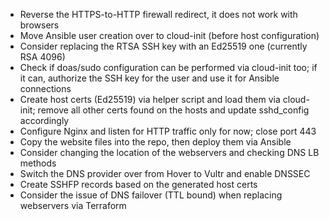 - Reverse the HTTPS-to-HTTP firewall redirect, it does not work with browsers
- Move Ansible user creation over to cloud-init (before host configuration)
- Consider replacing the RTSA SSH key with an Ed25519 one (currently RSA 4096)
- Check if doas/sudo configuration can be performed via cloud-init too; if it
can, authorize the SSH key for the user and use it for Ansible connections
- Create host certs (Ed25519) via helper script and load them via cloud-init;
remove all other certs found on the hosts and update sshd\_config accordingly
- Configure Nginx and listen for HTTP traffic only for now; close port 443
- Copy the website files into the repo, then deploy them via Ansible
- Consider changing the location of the webservers and checking DNS LB methods
- Switch the DNS provider over from Hover to Vultr and enable DNSSEC
- Create SSHFP records based on the generated host certs
- Consider the issue of DNS failover (TTL bound) when replacing webservers via
Terraform

